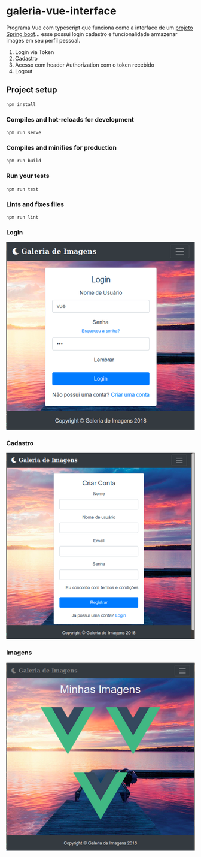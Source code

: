 # galeria-vue-interface
Programa Vue com typescript que funciona como a interface de um [projeto Spring boot](https://github.com/skatesham/galeria-spring-boot)... esse possui login cadastro e funcionalidade armazenar images em seu perfil pessoal.

1. Login via Token
2. Cadastro
3. Acesso com header Authorization com o token recebido
4. Logout

## Project setup
```
npm install
```

### Compiles and hot-reloads for development
```
npm run serve
```

### Compiles and minifies for production
```
npm run build
```

### Run your tests
```
npm run test
```

### Lints and fixes files
```
npm run lint
```
### Login
![alt text](https://raw.githubusercontent.com/skatesham/galeria-vue-interface/master/src/assets/img/readme/Login.png)

### Cadastro
![alt text](https://raw.githubusercontent.com/skatesham/galeria-vue-interface/master/src/assets/img/readme/cadastro.png)

### Imagens
![alt text](https://raw.githubusercontent.com/skatesham/galeria-vue-interface/master/src/assets/img/readme/imagens.png)
